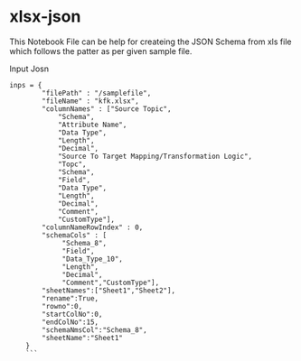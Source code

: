 # xlsx-json

This Notebook File can be help for createing the JSON Schema from xls file which follows the patter as per given sample file.

Input Josn 
```
inps = {
        "filePath" : "/samplefile",
        "fileName" : "kfk.xlsx",
        "columnNames" : ["Source Topic",
            "Schema",
            "Attribute Name",
            "Data Type",
            "Length",
            "Decimal",
            "Source To Target Mapping/Transformation Logic",
            "Topc",
            "Schema",
            "Field",
            "Data Type",
            "Length",
            "Decimal",
            "Comment",
            "CustomType"],
        "columnNameRowIndex" : 0,
        "schemaCols" : [
             "Schema_8",
             "Field",
             "Data_Type_10",
             "Length",
             "Decimal",
             "Comment","CustomType"],
        "sheetNames":["Sheet1","Sheet2"],
        "rename":True,
        "rowno":0, 
        "startColNo":0,
        "endColNo":15,
        "schemaNmsCol":"Schema_8",
        "sheetName":"Sheet1"
    }
    ```